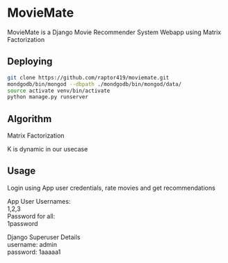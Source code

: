 # MovieMate

MovieMate is a Django Movie Recommender System Webapp using Matrix Factorization

## Deploying
```bash
git clone https://github.com/raptor419/moviemate.git
mondgodb/bin/mongod --dbpath ./mondgodb/bin/mongod/data/
source activate venv/bin/activate
python manage.py runserver
```

## Algorithm
Matrix Factorization  

K is dynamic in our usecase

## Usage

Login using App user credentials, rate movies and get recommendations

App User Usernames:  
1,2,3  
Password for all:   
1password

Django Superuser Details  
username: admin  
password: 1aaaaa1